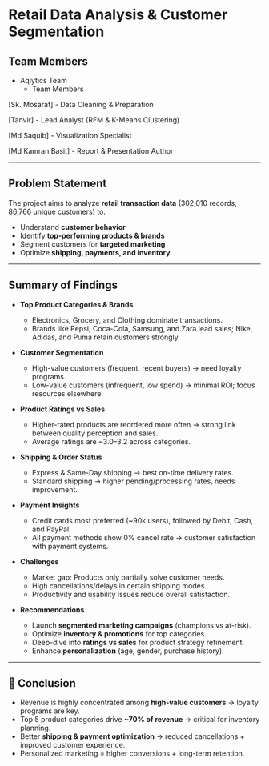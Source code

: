 

#  Retail Data Analysis & Customer Segmentation  

##  Team Members  
- Aqlytics Team  
  - Team Members

[Sk. Mosaraf] - Data Cleaning & Preparation

[Tanvir] - Lead Analyst (RFM & K-Means Clustering)

[Md Saquib] - Visualization Specialist

[Md Kamran Basit] - Report & Presentation Author

---

##  Problem Statement  
The project aims to analyze **retail transaction data** (302,010 records, 86,766 unique customers) to:  
- Understand **customer behavior**  
- Identify **top-performing products & brands**  
- Segment customers for **targeted marketing**  
- Optimize **shipping, payments, and inventory**  

---

##  Summary of Findings  

- **Top Product Categories & Brands**  
  - Electronics, Grocery, and Clothing dominate transactions.  
  - Brands like Pepsi, Coca-Cola, Samsung, and Zara lead sales; Nike, Adidas, and Puma retain customers strongly.  

- **Customer Segmentation**  
  - High-value customers (frequent, recent buyers) → need loyalty programs.  
  - Low-value customers (infrequent, low spend) → minimal ROI; focus resources elsewhere.  

- **Product Ratings vs Sales**  
  - Higher-rated products are reordered more often → strong link between quality perception and sales.  
  - Average ratings are ~3.0–3.2 across categories.  

- **Shipping & Order Status**  
  - Express & Same-Day shipping → best on-time delivery rates.  
  - Standard shipping → higher pending/processing rates, needs improvement.  

- **Payment Insights**  
  - Credit cards most preferred (~90k users), followed by Debit, Cash, and PayPal.  
  - All payment methods show 0% cancel rate → customer satisfaction with payment systems.  

- **Challenges**  
  - Market gap: Products only partially solve customer needs.  
  - High cancellations/delays in certain shipping modes.  
  - Productivity and usability issues reduce overall satisfaction.  

- **Recommendations**  
  - Launch **segmented marketing campaigns** (champions vs at-risk).  
  - Optimize **inventory & promotions** for top categories.  
  - Deep-dive into **ratings vs sales** for product strategy refinement.  
  - Enhance **personalization** (age, gender, purchase history).  

---

## 🎯 Conclusion  
- Revenue is highly concentrated among **high-value customers** → loyalty programs are key.  
- Top 5 product categories drive **~70% of revenue** → critical for inventory planning.  
- Better **shipping & payment optimization** → reduced cancellations + improved customer experience.  
- Personalized marketing = higher conversions + long-term retention.  

